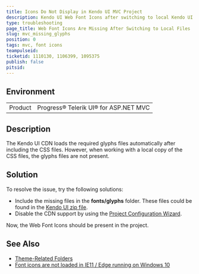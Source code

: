 ```yaml
---
title: Icons Do Not Display in Kendo UI MVC Project 
description: Kendo UI Web Font Icons after switching to local Kendo UI files.
type: troubleshooting
page_title: Web Font Icons Are Missing After Switching to Local Files
slug: mvc_missing_glyphs
position: 0
tags: mvc, font icons
teampulseid:
ticketid: 1110130, 1106399, 1095375
publish: false
pitsid:
---
```


## Environment
<table>
 <tr>
  <td>Product</td>
  <td>Progress® Telerik UI® for ASP.NET MVC</td>
 </tr>
</table>

## Description
The Kendo UI CDN loads the required glyphs files automatically after including the CSS files. However, when working with a local copy of the CSS files, the glyphs files are not present.

## Solution
To resolve the issue, try the following solutions:

* Include the missing files in the **fonts/glyphs** folder. These files could be found in the [Kendo UI zip file](https://www.telerik.com/account/product-download?product=KENDOUICOMPLETE).
* Disable the CDN support by using the [Project Configuration Wizard](http://docs.telerik.com/aspnet-mvc/vs-integration/configure-project-wizard).

Now, the Web Font Icons should be present in the project.

## See Also

* [Theme-Related Folders](http://docs.telerik.com/kendo-ui/styles-and-layout/appearance-styling#theme-related-folders)
* [Font icons are not loaded in IE11 / Edge running on Windows 10](http://www.telerik.com/forums/font-icons-are-not-loaded-in-ie11-edge-running-on-windows-10)
